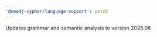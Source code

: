 ```yaml
---
'@neo4j-cypher/language-support': patch
---
```


Updates grammar and semantic analysis to version 2025.06
